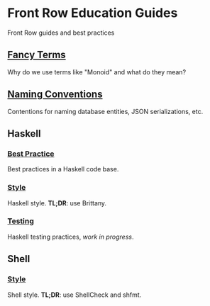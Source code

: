 # Front Row Education Guides

Front Row guides and best practices

## [Fancy Terms](./fancy-terms.md)

Why do we use terms like "Monoid" and what do they mean?

## [Naming Conventions](./naming-conventions.md)

Contentions for naming database entities, JSON serializations, etc.

## Haskell

### [Best Practice](./haskell-best-practices.md)

Best practices in a Haskell code base.

### [Style](./haskell-style.md)

Haskell style. **TL;DR**: use Brittany.

### [Testing](./haskell-testing.md)

Haskell testing practices, *work in progress*.

## Shell

### [Style](./shell-style.md)

Shell style. **TL;DR**: use ShellCheck and shfmt.
